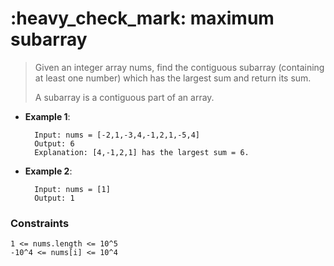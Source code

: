 <h1>:heavy_check_mark: maximum subarray </h1>
<blockquote>Given an integer array nums, find the contiguous subarray (containing at least one number) which has the largest sum and return its sum.

A subarray is a contiguous part of an array.</blockquote>

* **Example 1**:<br>

        Input: nums = [-2,1,-3,4,-1,2,1,-5,4]
        Output: 6
        Explanation: [4,-1,2,1] has the largest sum = 6.

* **Example 2**:<br>

        Input: nums = [1]
        Output: 1




### **Constraints** 
    1 <= nums.length <= 10^5
    -10^4 <= nums[i] <= 10^4